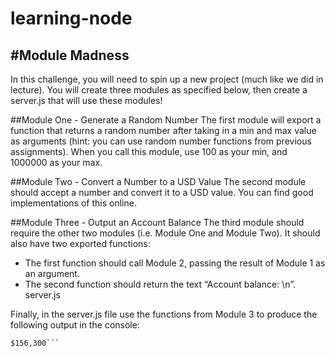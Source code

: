 # learning-node

#Module Madness
-----------------------
In this challenge, you will need to spin up a new project (much like we did in lecture). You will create three modules as specified below, then create a server.js that will use these modules!

##Module One - Generate a Random Number
The first module will export a function that returns a random number after taking in a min and max value as arguments (hint: you can use random number functions from previous assignments). When you call this module, use 100 as your min, and 1000000 as your max.

##Module Two - Convert a Number to a USD Value
The second module should accept a number and convert it to a USD value. You can find good implementations of this online.

##Module Three - Output an Account Balance
The third module should require the other two modules (i.e. Module One and Module Two). It should also have two exported functions:

  - The first function should call Module 2, passing the result of Module 1 as an argument.
  - The second function should return the text “Account balance: \n”.
  server.js

Finally, in the server.js file use the functions from Module 3 to produce the following output in the console:

```Account balance:
$156,300```
